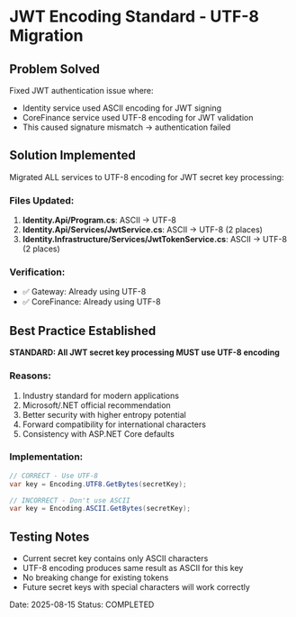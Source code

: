 # JWT Encoding Standard - UTF-8 Migration

## Problem Solved
Fixed JWT authentication issue where:
- Identity service used ASCII encoding for JWT signing
- CoreFinance service used UTF-8 encoding for JWT validation
- This caused signature mismatch → authentication failed

## Solution Implemented
Migrated ALL services to UTF-8 encoding for JWT secret key processing:

### Files Updated:
1. **Identity.Api/Program.cs**: ASCII → UTF-8
2. **Identity.Api/Services/JwtService.cs**: ASCII → UTF-8 (2 places)
3. **Identity.Infrastructure/Services/JwtTokenService.cs**: ASCII → UTF-8 (2 places)

### Verification:
- ✅ Gateway: Already using UTF-8
- ✅ CoreFinance: Already using UTF-8

## Best Practice Established
**STANDARD: All JWT secret key processing MUST use UTF-8 encoding**

### Reasons:
1. Industry standard for modern applications
2. Microsoft/.NET official recommendation
3. Better security with higher entropy potential
4. Forward compatibility for international characters
5. Consistency with ASP.NET Core defaults

### Implementation:
```csharp
// CORRECT - Use UTF-8
var key = Encoding.UTF8.GetBytes(secretKey);

// INCORRECT - Don't use ASCII
var key = Encoding.ASCII.GetBytes(secretKey);
```

## Testing Notes
- Current secret key contains only ASCII characters
- UTF-8 encoding produces same result as ASCII for this key
- No breaking change for existing tokens
- Future secret keys with special characters will work correctly

Date: 2025-08-15
Status: COMPLETED